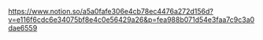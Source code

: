 https://www.notion.so/a5a0fafe306e4cb78ec4476a272d156d?v=e116f6cdc6e34075bf8e4c0e56429a26&p=fea988b071d54e3faa7c9c3a0dae6559